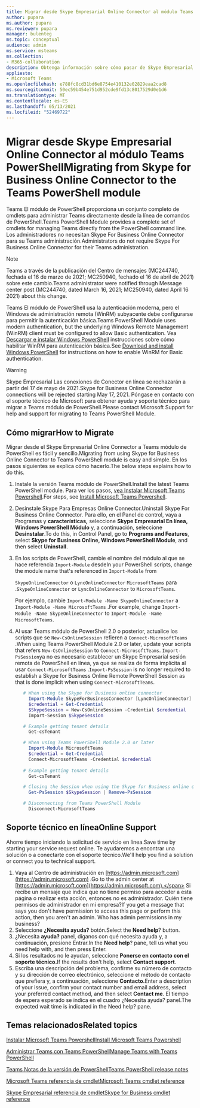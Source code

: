 ```yaml
---
title: Migrar desde Skype Empresarial Online Connector al módulo Teams PowerShell
author: pupara
ms.author: pupara
ms.reviewer: pupara
manager: bulenteg
ms.topic: conceptual
audience: admin
ms.service: msteams
ms.collection:
- M365-collaboration
description: Obtenga información sobre cómo pasar de Skype Empresarial Online Connector al módulo Teams PowerShell para administrar Teams.
appliesto:
- Microsoft Teams
ms.openlocfilehash: e788fc8cd31bd6e8754e410132e02829eaa2cad8
ms.sourcegitcommit: 50ec59b454e751d952cde9fd13c8017529d0e1d6
ms.translationtype: MT
ms.contentlocale: es-ES
ms.lasthandoff: 05/13/2021
ms.locfileid: "52469722"
---
```

# <a name="migrating-from-skype-for-business-online-connector-to-the-teams-powershell-module"></a><span data-ttu-id="e3f91-103">Migrar desde Skype Empresarial Online Connector al módulo Teams PowerShell</span><span class="sxs-lookup"><span data-stu-id="e3f91-103">Migrating from Skype for Business Online Connector to the Teams PowerShell module</span></span>

<span data-ttu-id="e3f91-104">Teams El módulo de PowerShell proporciona un conjunto completo de cmdlets para administrar Teams directamente desde la línea de comandos de PowerShell.</span><span class="sxs-lookup"><span data-stu-id="e3f91-104">Teams PowerShell Module provides a complete set of cmdlets for managing Teams directly from the PowerShell command line.</span></span> <span data-ttu-id="e3f91-105">Los administradores no necesitan Skype For Business Online Connector para su Teams administración.</span><span class="sxs-lookup"><span data-stu-id="e3f91-105">Administrators do not require Skype For Business Online Connector for their Teams administration.</span></span>

> [!NOTE]
> <span data-ttu-id="e3f91-106">Teams a través de la publicación del Centro de mensajes (MC244740, fechada el 16 de marzo de 2021; MC250940, fechado el 16 de abril de 2021) sobre este cambio.</span><span class="sxs-lookup"><span data-stu-id="e3f91-106">Teams administrator were notified through Message center post (MC244740, dated March 16, 2021; MC250940, dated April 16 2021) about this change.</span></span>
>
> <span data-ttu-id="e3f91-107">Teams El módulo de PowerShell usa la autenticación moderna, pero el Windows de administración remota (WinRM) subyacente debe configurarse para permitir la autenticación básica.</span><span class="sxs-lookup"><span data-stu-id="e3f91-107">Teams PowerShell Module uses modern authentication, but the underlying Windows Remote Management (WinRM) client must be configured to allow Basic authentication.</span></span> <span data-ttu-id="e3f91-108">Vea [Descargar e instalar Windows PowerShell](/skypeforbusiness/set-up-your-computer-for-windows-powershell/download-and-install-windows-powershell-5-1) instrucciones sobre cómo habilitar WinRM para autenticación básica.</span><span class="sxs-lookup"><span data-stu-id="e3f91-108">See [Download and install Windows PowerShell](/skypeforbusiness/set-up-your-computer-for-windows-powershell/download-and-install-windows-powershell-5-1) for instructions on how to enable WinRM for Basic authentication.</span></span>

> [!WARNING]
> <span data-ttu-id="e3f91-109">Skype Empresarial Las conexiones de Conector en línea se rechazarán a partir del 17 de mayo de 2021.</span><span class="sxs-lookup"><span data-stu-id="e3f91-109">Skype for Business Online Connector connections will be rejected starting May 17, 2021.</span></span> <span data-ttu-id="e3f91-110">Póngase en contacto con el soporte técnico de Microsoft para obtener ayuda y soporte técnico para migrar a Teams módulo de PowerShell.</span><span class="sxs-lookup"><span data-stu-id="e3f91-110">Please contact Microsoft Support for help and support for migrating to Teams PowerShell Module.</span></span>

## <a name="how-to-migrate"></a><span data-ttu-id="e3f91-111">Cómo migrar</span><span class="sxs-lookup"><span data-stu-id="e3f91-111">How to Migrate</span></span>

<span data-ttu-id="e3f91-112">Migrar desde el Skype Empresarial Online Connector a Teams módulo de PowerShell es fácil y sencillo.</span><span class="sxs-lookup"><span data-stu-id="e3f91-112">Migrating from using Skype for Business Online Connector to Teams PowerShell module is easy and simple.</span></span> <span data-ttu-id="e3f91-113">En los pasos siguientes se explica cómo hacerlo.</span><span class="sxs-lookup"><span data-stu-id="e3f91-113">The below steps explains how to do this.</span></span>

1. <span data-ttu-id="e3f91-114">Instale la versión Teams módulo de PowerShell.</span><span class="sxs-lookup"><span data-stu-id="e3f91-114">Install the latest Teams PowerShell module.</span></span> <span data-ttu-id="e3f91-115">Para ver los pasos, [vea Instalar Microsoft Teams Powershell](teams-powershell-install.md).</span><span class="sxs-lookup"><span data-stu-id="e3f91-115">For steps, see [Install Microsoft Teams Powershell](teams-powershell-install.md).</span></span>
2. <span data-ttu-id="e3f91-116">Desinstale Skype Para Empresas Online Connector.</span><span class="sxs-lookup"><span data-stu-id="e3f91-116">Uninstall Skype For Business Online Connector.</span></span> <span data-ttu-id="e3f91-117">Para ello, en el Panel de control, vaya a Programas y **características,** seleccione **Skype Empresarial En línea, Windows PowerShell Módulo** y, a continuación, seleccione **Desinstalar**.</span><span class="sxs-lookup"><span data-stu-id="e3f91-117">To do this, in Control Panel, go to **Programs and Features**, select **Skype for Business Online, Windows PowerShell Module**, and then select **Uninstall**.</span></span>
3. <span data-ttu-id="e3f91-118">En los scripts de PowerShell, cambie el nombre del módulo al que se hace referencia ```Import-Module``` desde</span><span class="sxs-lookup"><span data-stu-id="e3f91-118">In your PowerShell scripts, change the module name that's referenced in ```Import-Module``` from</span></span>

    <span data-ttu-id="e3f91-119">`SkypeOnlineConnector` o `LyncOnlineConnector` `MicrosoftTeams` para .</span><span class="sxs-lookup"><span data-stu-id="e3f91-119">`SkypeOnlineConnector` or `LyncOnlineConnector` to `MicrosoftTeams`.</span></span>

    <span data-ttu-id="e3f91-120">Por ejemplo, cambie `Import-Module -Name SkypeOnlineConnector` a `Import-Module -Name MicrosoftTeams` .</span><span class="sxs-lookup"><span data-stu-id="e3f91-120">For example, change `Import-Module -Name SkypeOnlineConnector` to `Import-Module -Name MicrosoftTeams`.</span></span>

4. <span data-ttu-id="e3f91-121">Al usar Teams módulo de PowerShell 2.0 o posterior, actualice los scripts que se `New-CsOnlineSession` refieren a `Connect-MicrosoftTeams` .</span><span class="sxs-lookup"><span data-stu-id="e3f91-121">When using Teams PowerShell Module 2.0 or later, update your scripts that refers `New-CsOnlineSession` to `Connect-MicrosoftTeams`.</span></span> <span data-ttu-id="e3f91-122">`Import-PsSession`ya no es necesario establecer un Skype Empresarial sesión remota de PowerShell en línea, ya que se realiza de forma implícita al usar `Connect-MicrosoftTeams` .</span><span class="sxs-lookup"><span data-stu-id="e3f91-122">`Import-PsSession` is no longer required to establish a Skype for Business Online Remote PowerShell Session as that is done implicit when using `Connect-MicrosoftTeams`.</span></span>

    ```powershell
       # When using the Skype for Business online connector
         Import-Module SkypeForBusinessConnector [LyncOnlineConnector]
         $credential = Get-Credential
         $SkypeSession = New-CsOnlineSession -Credential $credential
         Import-Session $SkypeSession
    
       # Example getting tenant details
         Get-csTenant
    
       # When using Teams PowerShell Module 2.0 or later
         Import-Module MicrosoftTeams
         $credential = Get-Credential
         Connect-MicrosoftTeams -Credential $credential
       
       # Example getting tenant details
         Get-csTenant
    
       # Closing the Session when using the Skype for Business online connector
         Get-PsSession $SkypeSession | Remove-PsSession
    
       # Disconnecting from Teams PowerShell Module 
         Disconnect-MicrosoftTeams
    ```

## <a name="online-support"></a><span data-ttu-id="e3f91-123">Soporte técnico en línea</span><span class="sxs-lookup"><span data-stu-id="e3f91-123">Online Support</span></span>

<span data-ttu-id="e3f91-124">Ahorre tiempo iniciando la solicitud de servicio en línea.</span><span class="sxs-lookup"><span data-stu-id="e3f91-124">Save time by starting your service request online.</span></span> <span data-ttu-id="e3f91-125">Te ayudaremos a encontrar una solución o a conectarte con el soporte técnico.</span><span class="sxs-lookup"><span data-stu-id="e3f91-125">We'll help you find a solution or connect you to technical support.</span></span>
1.  <span data-ttu-id="e3f91-126">Vaya al Centro de administración en [https://admin.microsoft.com](https://admin.microsoft.com) .</span><span class="sxs-lookup"><span data-stu-id="e3f91-126">Go to the admin center at [https://admin.microsoft.com](https://admin.microsoft.com).</span></span> <span data-ttu-id="e3f91-127">Si recibe un mensaje que indica que no tiene permiso para acceder a esta página o realizar esta acción, entonces no es administrador. Quién tiene permisos de administrador en mi empresa?</span><span class="sxs-lookup"><span data-stu-id="e3f91-127">If you get a message that says you don't have permission to access this page or perform this action, then you aren't an admin. Who has admin permissions in my business?</span></span>
2.  <span data-ttu-id="e3f91-128">Seleccione **¿Necesita ayuda?** botón.</span><span class="sxs-lookup"><span data-stu-id="e3f91-128">Select the **Need help**? button.</span></span>
3.  <span data-ttu-id="e3f91-129">¿Necesita **ayuda?** panel, díganos con qué necesita ayuda y, a continuación, presione Entrar.</span><span class="sxs-lookup"><span data-stu-id="e3f91-129">In the **Need help**? pane, tell us what you need help with, and then press Enter.</span></span>
4.  <span data-ttu-id="e3f91-130">Si los resultados no le ayudan, seleccione **Ponerse en contacto con el soporte técnico.**</span><span class="sxs-lookup"><span data-stu-id="e3f91-130">If the results don't help, select **Contact support**.</span></span>
5.  <span data-ttu-id="e3f91-131">Escriba una descripción del problema, confirme su número de contacto y su dirección de correo electrónico, seleccione el método de contacto que prefiera y, a continuación, seleccione **Contacto.**</span><span class="sxs-lookup"><span data-stu-id="e3f91-131">Enter a description of your issue, confirm your contact number and email address, select your preferred contact method, and then select **Contact me**.</span></span> <span data-ttu-id="e3f91-132">El tiempo de espera esperado se indica en el cuadro ¿Necesita ayuda? panel.</span><span class="sxs-lookup"><span data-stu-id="e3f91-132">The expected wait time is indicated in the Need help? pane.</span></span>

## <a name="related-topics"></a><span data-ttu-id="e3f91-133">Temas relacionados</span><span class="sxs-lookup"><span data-stu-id="e3f91-133">Related topics</span></span>

[<span data-ttu-id="e3f91-134">Instalar Microsoft Teams Powershell</span><span class="sxs-lookup"><span data-stu-id="e3f91-134">Install Microsoft Teams Powershell</span></span>](teams-powershell-install.md)

[<span data-ttu-id="e3f91-135">Administrar Teams con Teams PowerShell</span><span class="sxs-lookup"><span data-stu-id="e3f91-135">Manage Teams with Teams PowerShell</span></span>](teams-powershell-managing-teams.md)

[<span data-ttu-id="e3f91-136">Teams Notas de la versión de PowerShell</span><span class="sxs-lookup"><span data-stu-id="e3f91-136">Teams PowerShell release notes</span></span>](teams-powershell-release-notes.md)

[<span data-ttu-id="e3f91-137">Microsoft Teams referencia de cmdlet</span><span class="sxs-lookup"><span data-stu-id="e3f91-137">Microsoft Teams cmdlet reference</span></span>](/powershell/teams/?view=teams-ps)

[<span data-ttu-id="e3f91-138">Skype Empresarial referencia de cmdlet</span><span class="sxs-lookup"><span data-stu-id="e3f91-138">Skype for Business cmdlet reference</span></span>](/powershell/skype/intro?view=skype-ps)
